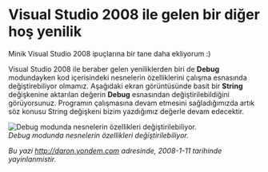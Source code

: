 # Visual Studio 2008 ile gelen bir diğer hoş yenilik 

Minik Visual Studio 2008 ipuçlarına bir tane daha ekliyorum :)

Visual Studio 2008 ile beraber gelen yeniliklerden biri de **Debug**
modundayken kod içerisindeki nesnelerin özelliklerini çalışma esnasında
değiştirebiliyor olmamız. Aşağıdaki ekran görüntüsünde basit bir
**String** değişkenine aktarılan değerin **Debug** esnasından
değiştirilebildiğini görüyorsunuz. Programın çalışmasına devam etmesini
sağladığımızda artık söz konusu String değişkeni bizim yazdığımız
değerle devam edecektir.

![Debug modunda nesnelerin özellikleri
değiştirilebiliyor.](media/Visual_Studio_2008_ile_gelen_bir_diger_hos_yenilik/11012008_1.png)\
*Debug modunda nesnelerin özellikleri değiştirilebiliyor.*


*Bu yazi http://daron.yondem.com adresinde, 2008-1-11 tarihinde yayinlanmistir.*